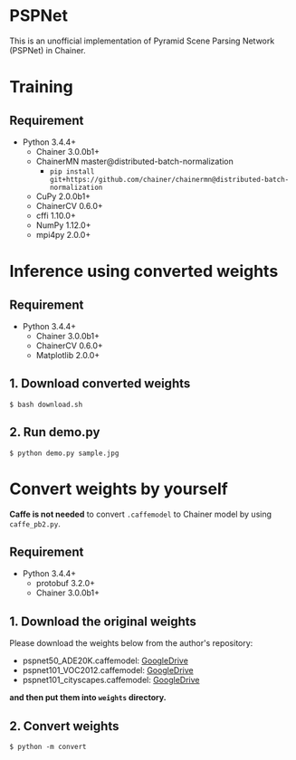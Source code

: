 PSPNet
======

This is an unofficial implementation of Pyramid Scene Parsing Network (PSPNet) in Chainer.

# Training

## Requirement

- Python 3.4.4+
    - Chainer 3.0.0b1+
    - ChainerMN master@distributed-batch-normalization
        - `pip install git+https://github.com/chainer/chainermn@distributed-batch-normalization`
    - CuPy 2.0.0b1+
    - ChainerCV 0.6.0+
    - cffi 1.10.0+
    - NumPy 1.12.0+
    - mpi4py 2.0.0+

# Inference using converted weights

## Requirement

- Python 3.4.4+
    - Chainer 3.0.0b1+
    - ChainerCV 0.6.0+
    - Matplotlib 2.0.0+

## 1. Download converted weights

```
$ bash download.sh
```

## 2. Run demo.py

```
$ python demo.py sample.jpg
```


# Convert weights by yourself

**Caffe is not needed** to convert `.caffemodel` to Chainer model by using `caffe_pb2.py`.

## Requirement

- Python 3.4.4+
    - protobuf 3.2.0+
    - Chainer 3.0.0b1+

## 1. Download the original weights

Please download the weights below from the author's repository:

- pspnet50\_ADE20K.caffemodel: [GoogleDrive](https://drive.google.com/open?id=0BzaU285cX7TCN1R3QnUwQ0hoMTA)
- pspnet101\_VOC2012.caffemodel: [GoogleDrive](https://drive.google.com/open?id=0BzaU285cX7TCNVhETE5vVUdMYk0)
- pspnet101\_cityscapes.caffemodel: [GoogleDrive](https://drive.google.com/open?id=0BzaU285cX7TCT1M3TmNfNjlUeEU)

**and then put them into `weights` directory.**

## 2. Convert weights

```
$ python -m convert
```
